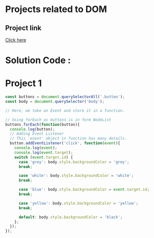 # Projects related to DOM

## Project link
[Click here](https://stackblitz.com/edit/dom-project-chaiaurcode?file=index.html)

# Solution Code :

# Project 1

```javascript
const buttons = document.querySelectorAll('.button');
const body = document.querySelector('body');

// Here, we take an Event and store it in a function.

// Using forEach as buttons is in form NodeList
buttons.forEach(function(button){
  console.log(button);
  // Adding Event Listener
  // This 'event' object in function has many details.
  button.addEventListener('click', function(event){
    console.log(event);
    console.log(event.target);
    switch (event.target.id) {
      case 'grey': body.style.backgroundColor = 'grey'; 
      break;

      case 'white': body.style.backgroundColor = 'white'; 
      break;

      case 'blue': body.style.backgroundColor = event.target.id; 
      break;

      case 'yellow': body.style.backgroundColor = 'yellow'; 
      break;

      default: body.style.backgroundColor = 'black';
    };
  });
});
```           































